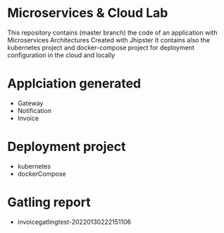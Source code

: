 # Microservices & Cloud Lab

This repository contains (master branch) the code of an application with Microservices Architectures Created with Jhipster 
It contains also the kubernetes project and docker-compose project for deployment configuration in the cloud and locally 

# Applciation generated

- Gateway
- Notification 
- Invoice

# Deployment project  

- kubernetes
- dockerCompose

# Gatling report 

- invoicegatlingtest-20220130222151106
